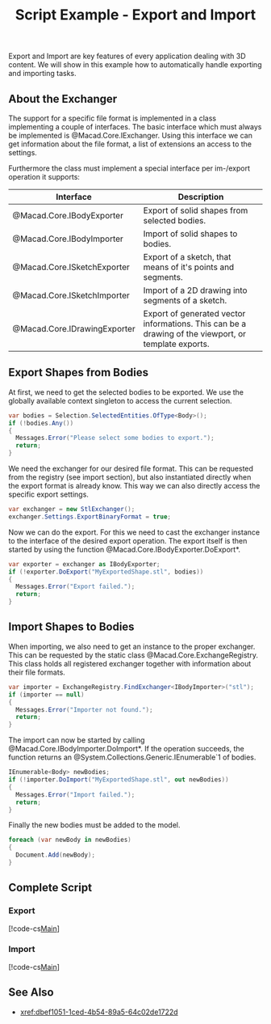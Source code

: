 ﻿---
uid: 84820e79-6eee-4be0-88a7-9ee920b99815
title: Script Example - Export and Import
---
Export and Import are key features of every application dealing with 3D content. We will show in this example how to automatically handle exporting and importing tasks.

## About the Exchanger
The support for a specific file format is implemented in a class implementing a couple of interfaces. The basic interface which must always be implemented is @Macad.Core.IExchanger. Using this interface we can get information about the file format, a list of extensions an access to the settings.

Furthermore the class must implement a special interface per im-/export operation it supports:

Interface | Description
----------|------------
@Macad.Core.IBodyExporter | Export of solid shapes from selected bodies.
@Macad.Core.IBodyImporter | Import of solid shapes to bodies.
@Macad.Core.ISketchExporter | Export of a sketch, that means of it's points and segments.
@Macad.Core.ISketchImporter | Import of a 2D drawing into segments of a sketch.
@Macad.Core.IDrawingExporter | Export of generated vector informations. This can be a drawing of the viewport, or template exports.

## Export Shapes from Bodies
At first, we need to get the selected bodies to be exported. We use the globally available context singleton to access the current selection.

```cs
var bodies = Selection.SelectedEntities.OfType<Body>();
if (!bodies.Any())
{
  Messages.Error("Please select some bodies to export.");
  return;
}
```

We need the exchanger for our desired file format. This can be requested from the registry (see import section), but also instantiated directly when the export format is already know. This way we can also directly access the specific export settings.

```cs
var exchanger = new StlExchanger();
exchanger.Settings.ExportBinaryFormat = true;
```

Now we can do the export. For this we need to cast the exchanger instance to the interface of the desired export operation. The export itself is then started by using the function @Macad.Core.IBodyExporter.DoExport*.

```cs
var exporter = exchanger as IBodyExporter;
if (!exporter.DoExport("MyExportedShape.stl", bodies))
{
  Messages.Error("Export failed.");
  return;
}
```

## Import Shapes to Bodies
When importing, we also need to get an instance to the proper exchanger. This can be requested by the static class @Macad.Core.ExchangeRegistry. This class holds all registered exchanger together with information about their file formats.

```cs
var importer = ExchangeRegistry.FindExchanger<IBodyImporter>("stl");
if (importer == null)
{
  Messages.Error("Importer not found.");
  return;
}
```
The import can now be started by calling @Macad.Core.IBodyImporter.DoImport*. If the operation succeeds, the function returns an @System.Collections.Generic.IEnumerable`1 of bodies.

```cs
IEnumerable<Body> newBodies;
if (!importer.DoImport("MyExportedShape.stl", out newBodies))
{
  Messages.Error("Import failed.");
  return;
}
```

Finally the new bodies must be added to the model.

```cs
foreach (var newBody in newBodies)
{
  Document.Add(newBody);
}
```

## Complete Script
### Export
[!code-cs[Main](Samples/Export.csx)]

### Import
[!code-cs[Main](Samples/Import.csx)]

## See Also
- <xref:dbef1051-1ced-4b54-89a5-64c02de1722d>
